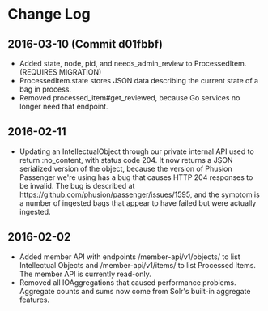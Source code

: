 # Change Log

## 2016-03-10 (Commit d01fbbf)

* Added state, node, pid, and needs_admin_review to ProcessedItem. (REQUIRES MIGRATION)
* ProcessedItem.state stores JSON data describing the current state of a bag in process.
* Removed processed_item#get_reviewed, because Go services no longer need that endpoint.

## 2016-02-11

* Updating an IntellectualObject through our private internal API used to return :no_content, with status code 204. It now returns a JSON serialized version of the object, because the version of Phusion Passenger we're using has a bug that causes HTTP 204 responses to be invalid. The bug is described at https://github.com/phusion/passenger/issues/1595, and the symptom is a number of ingested bags that appear to have failed but were actually ingested.

## 2016-02-02

* Added member API with endpoints /member-api/v1/objects/ to list Intellectual Objects and /member-api/v1/items/ to list Processed Items. The member API is currently read-only.
* Removed all IOAggregations that caused performance problems. Aggregate counts and sums now come from Solr's built-in aggregate features.
